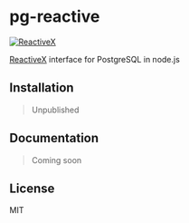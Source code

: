 # pg-reactive

[![ReactiveX](http://reactivex.io/assets/Rx_Logo_S.png)](http://reactivex.io/)

[ReactiveX](http://reactivex.io/) interface for PostgreSQL in node.js


## Installation

> Unpublished

## Documentation

> Coming soon

## License

MIT
